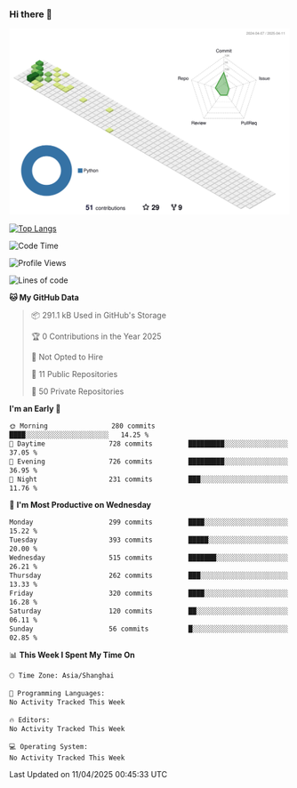 ### Hi there 👋

![](./profile-3d-contrib/profile-green-animate.svg)

 

[![Top Langs](https://github-readme-stats.vercel.app/api/top-langs/?username=fly2tomato)](https://github.com/anuraghazra/github-readme-stats)


 

<!--START_SECTION:waka-->
![Code Time](http://img.shields.io/badge/Code%20Time-5%20hrs%2042%20mins-blue)

![Profile Views](http://img.shields.io/badge/Profile%20Views-0-blue)

![Lines of code](https://img.shields.io/badge/From%20Hello%20World%20I%27ve%20Written-522.5%20thousand%20lines%20of%20code-blue)

**🐱 My GitHub Data** 

> 📦 291.1 kB Used in GitHub's Storage 
 > 
> 🏆 0 Contributions in the Year 2025
 > 
> 🚫 Not Opted to Hire
 > 
> 📜 11 Public Repositories 
 > 
> 🔑 50 Private Repositories 
 > 
**I'm an Early 🐤** 

```text
🌞 Morning                280 commits         ████░░░░░░░░░░░░░░░░░░░░░   14.25 % 
🌆 Daytime                728 commits         █████████░░░░░░░░░░░░░░░░   37.05 % 
🌃 Evening                726 commits         █████████░░░░░░░░░░░░░░░░   36.95 % 
🌙 Night                  231 commits         ███░░░░░░░░░░░░░░░░░░░░░░   11.76 % 
```
📅 **I'm Most Productive on Wednesday** 

```text
Monday                   299 commits         ████░░░░░░░░░░░░░░░░░░░░░   15.22 % 
Tuesday                  393 commits         █████░░░░░░░░░░░░░░░░░░░░   20.00 % 
Wednesday                515 commits         ███████░░░░░░░░░░░░░░░░░░   26.21 % 
Thursday                 262 commits         ███░░░░░░░░░░░░░░░░░░░░░░   13.33 % 
Friday                   320 commits         ████░░░░░░░░░░░░░░░░░░░░░   16.28 % 
Saturday                 120 commits         ██░░░░░░░░░░░░░░░░░░░░░░░   06.11 % 
Sunday                   56 commits          █░░░░░░░░░░░░░░░░░░░░░░░░   02.85 % 
```


📊 **This Week I Spent My Time On** 

```text
🕑︎ Time Zone: Asia/Shanghai

💬 Programming Languages: 
No Activity Tracked This Week

🔥 Editors: 
No Activity Tracked This Week

💻 Operating System: 
No Activity Tracked This Week
```


 Last Updated on 11/04/2025 00:45:33 UTC
<!--END_SECTION:waka-->

